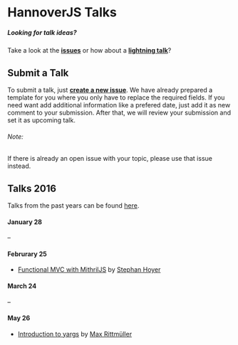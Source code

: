 # HannoverJS Talks

##### Looking for talk ideas? 

Take a look at the [**issues**](https://github.com/HannoverJS/talks/issues?q=is%3Aopen+is%3Aissue+label%3A%22Talk+Idea%22) or how about a [**lightning talk**](https://github.com/HannoverJS/talks/issues?q=is%3Aopen+is%3Aissue+label%3A%22Lightning+Talk+Idea%22)?

## Submit a Talk

To submit a talk, just [**create a new issue**](https://github.com/HannoverJS/talks/issues/new). We have already prepared a template for you where you only have to replace the required fields. If you need want add additional information like a prefered date, just add it as new comment to your submission. After that, we will review your submission and set it as upcoming talk.

###### Note:
If there is already an open issue with your topic, please use that issue instead.

## Talks 2016

Talks from the past years can be found [here](https://github.com/HannoverJS/talks/blob/master/archive).

#### January 28

–

#### Februrary 25

- [Functional MVC with MithrilJS](https://github.com/StephanHoyer/mithril-talk) by [Stephan Hoyer](https://twitter.com/cmx66)

#### March 24

–

#### May 26

- [Introduction to yargs](https://drive.google.com/file/d/0B50dU0dvFeUOcGxibXpBcW55Y3c/view?usp=sharing) by [Max Rittmüller](https://twitter.com/maxrimue)
